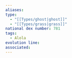 ```yaml
---
aliases: 
type:
  - "[[Types/ghost|ghost]]"
  - "[[Types/grass|grass]]"
national dex number: 781
tags:
  - Alola
evolution line: 
associated:
---
```

